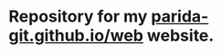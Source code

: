 <h1> Repository for my <a href="https://parida-git.github.io/web">parida-git.github.io/web</a> website. </h1>

